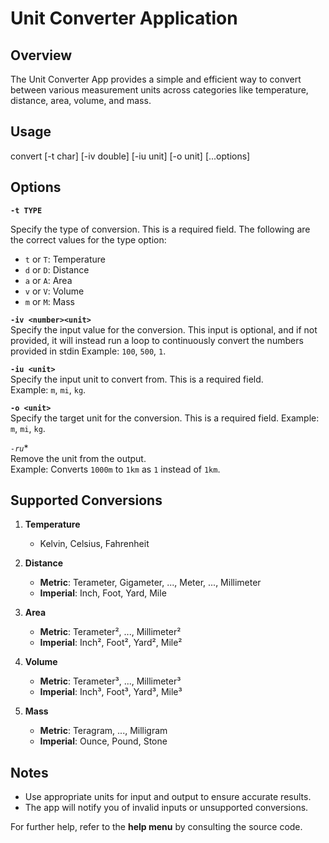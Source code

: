 # Unit Converter Application

## Overview

The Unit Converter App provides a simple and efficient way to convert between various measurement units across categories like temperature, distance, area, volume, and mass.

## Usage

convert [-t char] [-iv double] [-iu unit] [-o unit] [...options]

## Options

**`-t TYPE`**

Specify the type of conversion. This is a required field.
The following are the correct values for the type option:

- `t` or `T`: Temperature
- `d` or `D`: Distance
- `a` or `A`: Area
- `v` or `V`: Volume
- `m` or `M`: Mass

**`-iv <number><unit>`**  
  Specify the input value for the conversion. This input is optional, and if not provided, it will instead run a loop to continuously convert the numbers provided in stdin
  Example: `100`, `500`, `1`.

**`-iu <unit>`**  
  Specify the input unit to convert from. This is a required field.  
  Example: `m`, `mi`, `kg`.

**`-o <unit>`**  
  Specify the target unit for the conversion. This is a required field.
  Example: `m`, `mi`, `kg`.

*`-ru`**  
  Remove the unit from the output.  
  Example: Converts `1000m` to `1km` as `1` instead of `1km`.

## Supported Conversions

1. **Temperature**

   - Kelvin, Celsius, Fahrenheit

2. **Distance**

   - **Metric**: Terameter, Gigameter, ..., Meter, ..., Millimeter
   - **Imperial**: Inch, Foot, Yard, Mile

3. **Area**

   - **Metric**: Terameter², ..., Millimeter²
   - **Imperial**: Inch², Foot², Yard², Mile²

4. **Volume**

   - **Metric**: Terameter³, ..., Millimeter³
   - **Imperial**: Inch³, Foot³, Yard³, Mile³

5. **Mass**
   - **Metric**: Teragram, ..., Milligram
   - **Imperial**: Ounce, Pound, Stone

## Notes

- Use appropriate units for input and output to ensure accurate results.
- The app will notify you of invalid inputs or unsupported conversions.

For further help, refer to the **help menu** by consulting the source code.
